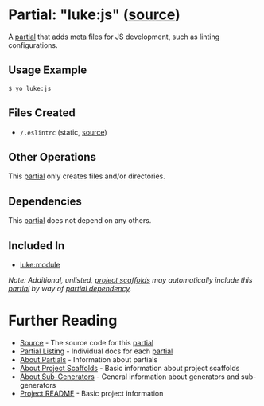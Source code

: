 # Partial: "luke:js" ([source](../../generators/js/index.js))

A [partial](../partials.md) that adds meta files for JS development, such as
linting configurations.

## Usage Example

```
$ yo luke:js
```

## Files Created

* `/.eslintrc` (static, [source](../../templates/core/_eslintrc))

## Other Operations

This [partial](../partials.md) only creates files and/or directories.

## Dependencies

This [partial](../partials.md) does not depend on any others.

## Included In

* [luke:module](../project-scaffolds/module.md)

_Note: Additional, unlisted, [project scaffolds](../project-scaffolds.md) may
automatically include this [partial](../partials.md) by way of
[partial dependency](../partials.md#partial-dependency)._

# Further Reading

* [Source](../../generators/js/index.js) - The source code for this [partial](../partials.md)
* [Partial Listing](./) - Individual docs for each [partial](../partials.md)
* [About Partials](../partials.md) - Information about partials
* [About Project Scaffolds](../project-scaffolds.md) - Basic information about project scaffolds
* [About Sub-Generators](../generators.md) - General information about generators and sub-generators
* [Project README](../README.md) - Basic project information